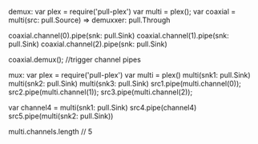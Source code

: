 demux:
var plex = require('pull-plex')
var multi = plex();
var coaxial = multi(src: pull.Source) => demuxxer: pull.Through

coaxial.channel(0).pipe(snk: pull.Sink)
coaxial.channel(1).pipe(snk: pull.Sink)
coaxial.channel(2).pipe(snk: pull.Sink)

coaxial.demux(); //trigger channel pipes

mux:
var plex = require('pull-plex')
var multi = plex()
multi(snk1: pull.Sink)
multi(snk2: pull.Sink)
multi(snk3: pull.Sink)
src1.pipe(multi.channel(0));
src2.pipe(multi.channel(1));
src3.pipe(multi.channel(2));

var channel4 = multi(snk1: pull.Sink)
src4.pipe(channel4)
src5.pipe(multi(snk2: pull.Sink))

multi.channels.length // 5
